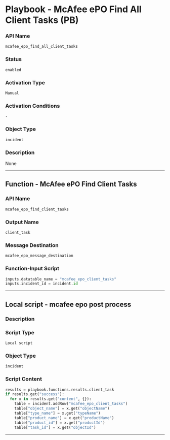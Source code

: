 <!--
    DO NOT MANUALLY EDIT THIS FILE
    THIS FILE IS AUTOMATICALLY GENERATED WITH resilient-sdk codegen
    Generated with resilient-sdk v51.0.0.2.575
-->

# Playbook - McAfee ePO Find All Client Tasks (PB)

### API Name
`mcafee_epo_find_all_client_tasks`

### Status
`enabled`

### Activation Type
`Manual`

### Activation Conditions
`-`

### Object Type
`incident`

### Description
None


---
## Function - McAfee ePO Find Client Tasks

### API Name
`mcafee_epo_find_client_tasks`

### Output Name
`client_task`

### Message Destination
`mcafee_epo_message_destination`

### Function-Input Script
```python
inputs.datatable_name = "mcafee_epo_client_tasks"
inputs.incident_id = incident.id
```

---

## Local script - mcafee epo post process

### Description


### Script Type
`Local script`

### Object Type
`incident`

### Script Content
```python
results = playbook.functions.results.client_task
if results.get("success"):
  for x in results.get("content", {}):
    table = incident.addRow("mcafee_epo_client_tasks")
    table["object_name"] = x.get("objectName")
    table["type_name"] = x.get("typeName")
    table["product_name"] = x.get("productName")
    table["product_id"] = x.get("productId")
    table["task_id"] = x.get("objectId")
```

---

